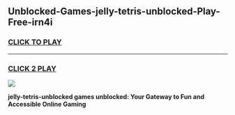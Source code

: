 
## Unblocked-Games-jelly-tetris-unblocked-Play-Free-irn4i
<h3>
<a href="https://premium76.site?title=jelly-tetris-unblocked&ref=18A1">CLICK TO PLAY</a></h3>
<hr>

<h3>
<a href="https://premium76.site?title=jelly-tetris-unblocked&ref=18A1">CLICK 2 PLAY</a>
  
</h3>

<a href="https://premium76.site?title=jelly-tetris-unblocked&ref=18A1"><img src="https://clearcache.store/games.png"></a>


**jelly-tetris-unblocked games unblocked: Your Gateway to Fun and Accessible Online Gaming**
